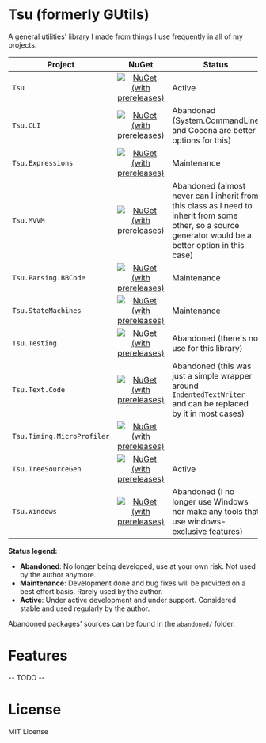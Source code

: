 # Tsu (formerly GUtils)
A general utilities' library I made from things I use frequently in all of my projects.

| Project | NuGet | Status |
| ------- |:-----:| ------ |
| `Tsu` | [![NuGet (with prereleases)](https://img.shields.io/nuget/vpre/Tsu.svg)](https://www.nuget.org/packages/Tsu/) | Active |
| `Tsu.CLI` | [![NuGet (with prereleases)](https://img.shields.io/nuget/vpre/Tsu.CLI.svg)](https://www.nuget.org/packages/Tsu.CLI/) | Abandoned (System.CommandLine and Cocona are better options for this) |
| `Tsu.Expressions` | [![NuGet (with prereleases)](https://img.shields.io/nuget/vpre/Tsu.Expressions.svg)](https://www.nuget.org/packages/Tsu.Expressions/) | Maintenance |
| `Tsu.MVVM` | [![NuGet (with prereleases)](https://img.shields.io/nuget/vpre/Tsu.MVVM.svg)](https://www.nuget.org/packages/Tsu.MVVM/) | Abandoned (almost never can I inherit from this class as I need to inherit from some other, so a source generator would be a better option in this case) |
| `Tsu.Parsing.BBCode` | [![NuGet (with prereleases)](https://img.shields.io/nuget/vpre/Tsu.Parsing.BBCode.svg)](https://www.nuget.org/packages/Tsu.Parsing.BBCode/) | Maintenance |
| `Tsu.StateMachines` | [![NuGet (with prereleases)](https://img.shields.io/nuget/vpre/Tsu.StateMachines.svg)](https://www.nuget.org/packages/Tsu.StateMachines/) | Maintenance |
| `Tsu.Testing` | [![NuGet (with prereleases)](https://img.shields.io/nuget/vpre/Tsu.Testing.svg)](https://www.nuget.org/packages/Tsu.Testing/) | Abandoned (there's no use for this library) |
| `Tsu.Text.Code` | [![NuGet (with prereleases)](https://img.shields.io/nuget/vpre/Tsu.Text.Code.svg)](https://www.nuget.org/packages/Tsu.Text.Code/) | Abandoned (this was just a simple wrapper around `IndentedTextWriter` and can be replaced by it in most cases) |
| `Tsu.Timing.MicroProfiler` | [![NuGet (with prereleases)](https://img.shields.io/nuget/vpre/Tsu.Timing.MicroProfiler.svg)](https://www.nuget.org/packages/Tsu.Timing.MicroProfiler/) |
| `Tsu.TreeSourceGen` | [![NuGet (with prereleases)](https://img.shields.io/nuget/vpre/Tsu.TreeSourceGen.svg)](https://www.nuget.org/packages/Tsu.TreeSourceGen/) | Active |
| `Tsu.Windows` | [![NuGet (with prereleases)](https://img.shields.io/nuget/vpre/Tsu.Windows.svg)](https://www.nuget.org/packages/Tsu.Windows/) | Abandoned (I no longer use Windows nor make any tools that use windows-exclusive features) |

**Status legend:**
- **Abandoned**: No longer being developed, use at your own risk. Not used by the author anymore.
- **Maintenance**: Development done and bug fixes will be provided on a best effort basis. Rarely used by the author.
- **Active**: Under active development and under support. Considered stable and used regularly by the author.

Abandoned packages' sources can be found in the `abandoned/` folder.

# Features
-- TODO --

# License
MIT License
